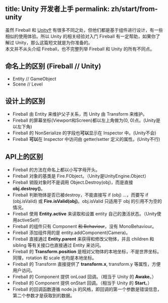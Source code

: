 title: Unity 开发者上手
permalink: zh/start/from-unity
---

虽然 Fireball 和 [Unity®](http://unity3d.com/) 有很多不同之处，但他们都是基于组件进行设计，有一些相似的使用体验。所以 Unity 的相关经验对入门 Fireball 有一定帮助，如果你了解过 Unity，那么这篇短文就是为你准备的。  
本文并不从头介绍 Fireball，也不完整列举 Fireball 和 Unity 的所有不同点。

## 命名上的区别 (Fireball // Unity)

- Entity // GameObject
- Scene // Level

## 设计上的区别

- Fireball 由 Entity 来维护父子关系，而 Unity 由 Transform 来维护。
- Fireball 的屏幕坐标(Viewport和Screen)都以左上角做为(0, 0)点。(Unity是以左下角)
- Fireball 的 NonSerialize 的字段也**可以**显示在 Inspector 中。(Unity不会)
- Fireball **可以**在 Inspector 中访问由 getter/setter 定义的属性。(Unity不行)

## API上的区别

- Fireball 的方法在命名上都以小写字母开头。
- Fireball 对象的基类是 Fire.FObject。（Unity是UnityEngine.Object）
- Fireball 销毁对象时不是调用 Object.Destroy(obj)，而是直接 **obj.destroy()**。
- Fireball 判断物体是否已被destroy，不能直接写 if (obj) ...，而要写 if (obj.isValid) 或 **Fire.isValid(obj)**。obj.isValid 只适用于 obj 的引用不为空的情况。
- Fireball 使用 **Entity.active** 来读取和设置 entity 自己的激活状态。（Unity使用activeSelf）
- Fireball 的组件只有 Component <del>和 Behaviour</del>，没有 MonoBehaviour。
- Fireball 添加组件用的是 entity.addComponent(Camera)。
- Fireball 直接通过 **Entity.parent** 来获得和修改父物体，并且 children 和 sibling 等有关接口也直接通过 Entity 来访问。
- Fireball 的 **Transform.position** 是相对父物体的本地坐标，不是世界坐标。同理，rotation 和 scale 也均是本地坐标。
- Fireball 的 Transform 直接提供了 **transform.x**, transform.y 等属性，方便用户访问。
- Fireball 的 Component 提供 onLoad 回调。（相当于 Unity 的 **Awake**。）
- Fireball 的 Component 提供 onStart 回调。（相当于 Unity 的 **Start**。）
- Fireball 的回调函数遵循 node.js 的风格，即回调的第一个参数是错误信息，第二个参数才是获取到的数据。
